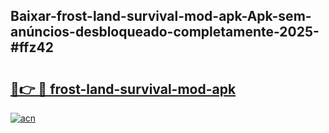 ## Baixar-frost-land-survival-mod-apk-Apk-sem-anúncios-desbloqueado-completamente-2025-#ffz42

# <h2><a href="https://ainizakaria.my?title=frost-land-survival-mod-apk&ref=20M">🔗👉 🔴 frost-land-survival-mod-apk</a></h2>

[![acn](https://github.com/user-attachments/assets/0f9c940e-d8b0-45ae-aac7-cd30a18b3e1c)](https://ainizakaria.my?title=frost-land-survival-mod-apk&ref=20M)

